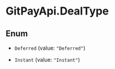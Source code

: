 # GitPayApi.DealType

## Enum


* `Deferred` (value: `"Deferred"`)

* `Instant` (value: `"Instant"`)


